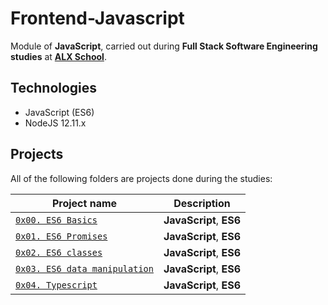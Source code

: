 # Frontend-Javascript

Module of **JavaScript**, carried out during **Full Stack Software Engineering studies** at **[ALX School](https://www.alxafrica.com)**.

## Technologies

* JavaScript (ES6)
* NodeJS 12.11.x

## Projects

All of the following folders are projects done during the studies:

| Project name | Description |
| ------------ | ----------- |
| [`0x00. ES6 Basics`](https://github.com/nazrawimedhin/alx-frontend-javascript/tree/master/0x00-ES6_basic) | **JavaScript**, **ES6** |
| [`0x01. ES6 Promises`](https://github.com/nazrawimedhin/alx-frontend-javascript/tree/master/0x01-ES6_promise) | **JavaScript**, **ES6** |
| [`0x02. ES6 classes`](https://github.com/nazrawimedhin/alx-frontend-javascript/tree/master/0x02-ES6_classes) | **JavaScript**, **ES6** |
| [`0x03. ES6 data manipulation`](https://github.com/nazrawimedhin/alx-frontend-javascript/tree/master/0x03-ES6_data_manipulation) | **JavaScript**, **ES6** |
| [`0x04. Typescript`](https://github.com/nazrawimedhin/alx-frontend-javascript/tree/master/0x04-TypeScript) | **JavaScript**, **ES6** |
